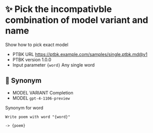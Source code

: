 # ✨ Pick the incompativble combination of model variant and name

Show how to pick exact model

-   PTBK URL https://ptbk.example.com/samples/single.ptbk.md@v1
-   PTBK version 1.0.0
-   Input parameter `{word}` Any single word

## 💬 Synonym

-   MODEL VARIANT Completion
-   MODEL `gpt-4-1106-preview`

Synonym for word

```text
Write poem with word "{word}"
```

`-> {poem}`
